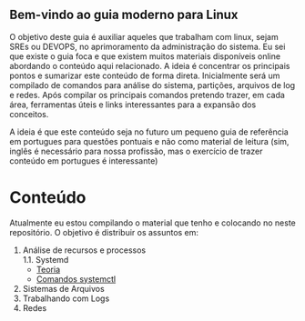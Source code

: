 ## Bem-vindo ao guia moderno para Linux

O objetivo deste guia é auxiliar aqueles que trabalham com linux, sejam SREs ou DEVOPS, no aprimoramento da administração do sistema. Eu sei que existe o guia foca e que existem muitos materiais disponíveis online abordando o conteúdo aqui relacionado. A ideia é concentrar os principais pontos e sumarizar este conteúdo de forma direta. Inicialmente será um compilado de comandos para análise do sistema, partições, arquivos de log e redes. Após compilar os principais comandos pretendo trazer, em cada área, ferramentas úteis e links interessantes para a expansão dos conceitos.

A ideia é que este conteúdo seja no futuro um pequeno guia de referência em portugues para questões pontuais e não como material de leitura (sim, inglês é necessário para nossa profissão, mas o exercício de trazer conteúdo em portugues é interessante)


# Conteúdo

Atualmente eu estou compilando o material que tenho e colocando no neste repositório. O objetivo é distribuir os assuntos em:

1.  Análise de recursos e processos  
  1.1. Systemd  
    + [Teoria](systemd_teoria.md)  
    + [Comandos systemctl](systemd.md)
2.  Sistemas de Arquivos
3.  Trabalhando com Logs
4.  Redes


